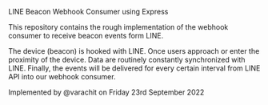 LINE Beacon Webhook Consumer using Express

This repository contains the rough implementation of the webhook consumer to receive beacon events form LINE.

The device (beacon) is hooked with LINE. Once users approach or enter the proximity of the device. Data are routinely constantly synchronized with LINE.
Finally, the events will be delivered for every certain interval from LINE API into our webhook consumer.

Implemented by @varachit on Friday 23rd September 2022
